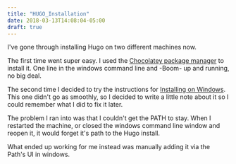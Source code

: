 ```yaml
---
title: "HUGO_Installation"
date: 2018-03-13T14:08:04-05:00
draft: true
---
```


I've gone through installing Hugo on two different machines now.

The first time went super easy. I used the [Chocolatey package manager]() to install it. One line in the windows command line and -Boom- up and running, no big deal.

The second time I decided to try the instructions for [Installing on Windows](). This one didn't go as smoothly, so I decided to write a little note about it so I could remember what I did to fix it later.

The problem I ran into was that I couldn't get the PATH to stay. When I restarted the machine, or closed the windows command line window and reopen it, it would forget it's path to the Hugo install.

What ended up working for me instead was manually adding it via the Path's UI in windows.
